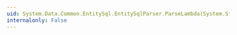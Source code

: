 ```yaml
---
uid: System.Data.Common.EntitySql.EntitySqlParser.ParseLambda(System.String,System.Data.Common.CommandTrees.DbVariableReferenceExpression[])
internalonly: False
---
```

